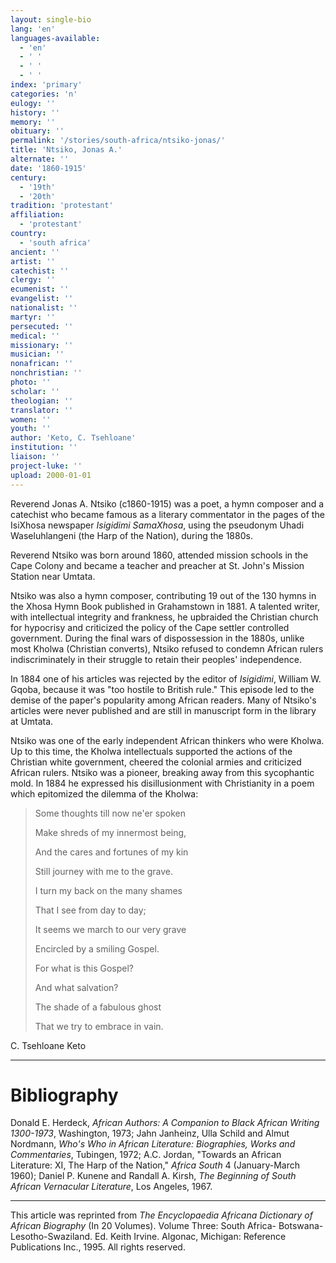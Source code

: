 ```yaml
---
layout: single-bio
lang: 'en'
languages-available:
  - 'en'
  - ' '
  - ' '
  - ' '
index: 'primary'
categories: 'n'
eulogy: ''
history: ''
memory: ''
obituary: ''
permalink: '/stories/south-africa/ntsiko-jonas/'
title: 'Ntsiko, Jonas A.'
alternate: ''
date: '1860-1915'
century:
  - '19th'
  - '20th'
tradition: 'protestant'
affiliation:
  - 'protestant'
country:
  - 'south africa'
ancient: ''
artist: ''
catechist: ''
clergy: ''
ecumenist: ''
evangelist: ''
nationalist: ''
martyr: ''
persecuted: ''
medical: ''
missionary: ''
musician: ''
nonafrican: ''
nonchristian: ''
photo: ''
scholar: ''
theologian: ''
translator: ''
women: ''
youth: ''
author: 'Keto, C. Tsehloane'
institution: ''
liaison: ''
project-luke: ''
upload: 2000-01-01
---
```



Reverend Jonas A. Ntsiko (c1860-1915) was a poet, a hymn composer and a catechist who became famous as a literary commentator in the pages of the IsiXhosa newspaper *Isigidimi SamaXhosa*, using the pseudonym Uhadi Waseluhlangeni (the Harp of the Nation), during the 1880s.

Reverend Ntsiko was born around 1860, attended mission schools in the Cape Colony and became a teacher and preacher at St. John's Mission Station near Umtata.

Ntsiko was also a hymn composer, contributing 19 out of the 130 hymns in the Xhosa Hymn Book published in Grahamstown in 1881. A talented writer, with intellectual integrity and frankness, he upbraided the Christian church for hypocrisy and criticized the policy of the Cape settler controlled government. During the final wars of dispossession in the 1880s, unlike most Kholwa (Christian converts), Ntsiko refused to condemn African rulers indiscriminately in their struggle to retain their peoples' independence.

In 1884 one of his articles was rejected by the editor of *Isigidimi*, William W. Gqoba, because it was "too hostile to British rule." This episode led to the demise of the paper's popularity among African readers. Many of Ntsiko's articles were never published and are still in manuscript form in the library at Umtata.

Ntsiko was one of the early independent African thinkers who were Kholwa. Up to this time, the Kholwa intellectuals supported the actions of the Christian white government, cheered the colonial armies and criticized African rulers. Ntsiko was a pioneer, breaking away from this sycophantic mold. In 1884 he expressed his disillusionment with Christianity in a poem which epitomized the dilemma of the Kholwa:

> Some thoughts till now ne'er spoken
> 
> Make shreds of my innermost being,
> 
> And the cares and fortunes of my kin
> 
> Still journey with me to the grave.
> 
> 
> I turn my back on the many shames
> 
> That I see from day to day;
> 
> It seems we march to our very grave
> 
> Encircled by a smiling Gospel.
> 
> 
> 
> 
> For what is this Gospel?
> 
> And what salvation?
> 
> The shade of a fabulous ghost
> 
> That we try to embrace in vain.

C. Tsehloane Keto

---

# Bibliography

Donald E. Herdeck, *African Authors: A Companion to Black African Writing 1300-1973*, Washington, 1973; Jahn Janheinz, Ulla Schild and Almut Nordmann, *Who's Who in African Literature: Biographies, Works and Commentaries*, Tubingen, 1972; A.C. Jordan, "Towards an African Literature: XI, The Harp of the Nation," *Africa South* 4 (January-March 1960); Daniel P. Kunene and Randall A. Kirsh, *The Beginning of South African Vernacular Literature*, Los Angeles, 1967.

---

This article was reprinted from *The Encyclopaedia Africana Dictionary of African Biography* (In 20 Volumes). Volume Three: South Africa- Botswana-Lesotho-Swaziland. Ed. Keith Irvine. Algonac, Michigan: Reference Publications Inc., 1995.  All rights reserved.